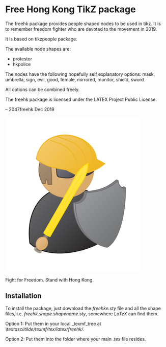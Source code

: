 # Free Hong Kong TikZ package

The freehk package provides people shaped nodes to be used in tikz. It is to remember freedom fighter who are devoted to the movement in 2019.

It is based on tikzpeople package. 

The available node shapes are:

- protestor 
- hkpolice

The nodes have the following hopefully self explanatory options:
mask, umbrella, sign, evil, good, female, mirrored, monitor, shield, sword

All options can be combined freely.

The freehk package is licensed under the LATEX Project Public License.

– 2047freehk  Dec 2019


![image](protestor.PNG)

Fight for Freedom. Stand with Hong Kong.

## Installation

To install the package, just download the _freehke.sty_ file and all the shape files, i.e. _freehk.shape.shapename.sty_, somewhere _LaTeX_ can find them.
	
Option 1: Put them in your local _texmf_tree at _\textasciitilde/texmf/tex/latex/freehk/_.
	
Option 2:	Put them into the folder where your main _.tex_ file resides.
